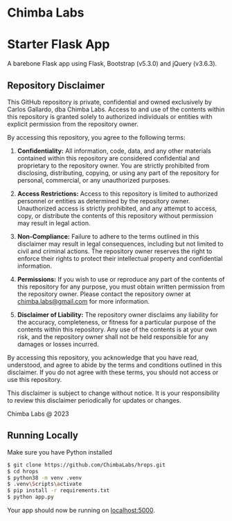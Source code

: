 # Chimba Labs
# Starter Flask App

A barebone Flask app using Flask, Bootstrap (v5.3.0) and jQuery (v3.6.3).


## Repository Disclaimer

This GitHub repository is private, confidential and owned exclusively by Carlos Gallardo, dba Chimba Labs. Access to and use of the contents within this repository is granted solely to authorized individuals or entities with explicit permission from the repository owner.

By accessing this repository, you agree to the following terms:

1. **Confidentiality:** All information, code, data, and any other materials contained within this repository are considered confidential and proprietary to the repository owner. You are strictly prohibited from disclosing, distributing, copying, or using any part of the repository for personal, commercial, or any unauthorized purposes.

2. **Access Restrictions:** Access to this repository is limited to authorized personnel or entities as determined by the repository owner. Unauthorized access is strictly prohibited, and any attempt to access, copy, or distribute the contents of this repository without permission may result in legal action.

3. **Non-Compliance:** Failure to adhere to the terms outlined in this disclaimer may result in legal consequences, including but not limited to civil and criminal actions. The repository owner reserves the right to enforce their rights to protect their intellectual property and confidential information.

4. **Permissions:** If you wish to use or reproduce any part of the contents of this repository for any purpose, you must obtain written permission from the repository owner. Please contact the repository owner at chimba.labs@gmail.com for more information.

5. **Disclaimer of Liability:** The repository owner disclaims any liability for the accuracy, completeness, or fitness for a particular purpose of the contents within this repository. Any use of the contents is at your own risk, and the repository owner shall not be held responsible for any damages or losses incurred.

By accessing this repository, you acknowledge that you have read, understood, and agree to abide by the terms and conditions outlined in this disclaimer. If you do not agree with these terms, you should not access or use this repository.

This disclaimer is subject to change without notice. It is your responsibility to review this disclaimer periodically for updates or changes.

Chimba Labs @ 2023



## Running Locally

Make sure you have Python installed

```sh
$ git clone https://github.com/ChimbaLabs/hrops.git
$ cd hrops
$ python38 -m venv .venv
$ .venv\Scripts\activate
$ pip install -r requirements.txt
$ python app.py
```

Your app should now be running on [localhost:5000](http://localhost:5000/).
